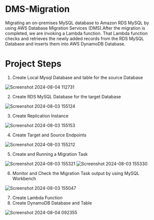 # DMS-Migration

Migrating an on-premises MySQL database to Amazon RDS MySQL by using AWS Database Migration Services (DMS).After the migration is completed, we are invoking a Lambda function. That Lambda function checks and retrieves the newly added records from the RDS MySQL Database and inserts them into AWS DynamoDB Database.

# Project Steps
1. Create Local Mysql Database and table for the source Database

![Screenshot 2024-08-04 112731](https://github.com/user-attachments/assets/d87cdd07-b18c-427a-aadb-3fce7372b0d0)

2. Create RDS MySQL Database for the target Database

![Screenshot 2024-08-03 155124](https://github.com/user-attachments/assets/d1312be1-1c64-49ec-84d2-e3ce799dfa40)

3. Create Replication Instance

![Screenshot 2024-08-03 155153](https://github.com/user-attachments/assets/ef94d601-686b-480f-93a3-0597015f7889)

4. Create Target and Source Endpoints

![Screenshot 2024-08-03 155212](https://github.com/user-attachments/assets/55f9c2b2-9f59-41fe-bbdd-b4c742815d89)

5. Create and Running a Migration Task

![Screenshot 2024-08-03 155321](https://github.com/user-attachments/assets/f8783fc9-0dfe-4d76-91ab-1b4e5359c8a7)
![Screenshot 2024-08-03 155330](https://github.com/user-attachments/assets/9fabf6cd-90b4-4dab-87df-7e537cf7b4c7)

6. Monitor and Check the Migration Task output by using MySQL Workbench

![Screenshot 2024-08-03 155047](https://github.com/user-attachments/assets/8c92de38-865f-49b7-8389-764a62c5d140)

7. Create Lambda Function
8. Create DynamoDB Database and Table

![Screenshot 2024-08-04 092355](https://github.com/user-attachments/assets/5b2a8af7-fb55-40bd-bc21-f16a06071e04)

